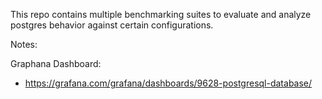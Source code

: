 This repo contains multiple benchmarking suites to evaluate and analyze postgres behavior against certain configurations.


Notes:

Graphana Dashboard:
-   https://grafana.com/grafana/dashboards/9628-postgresql-database/